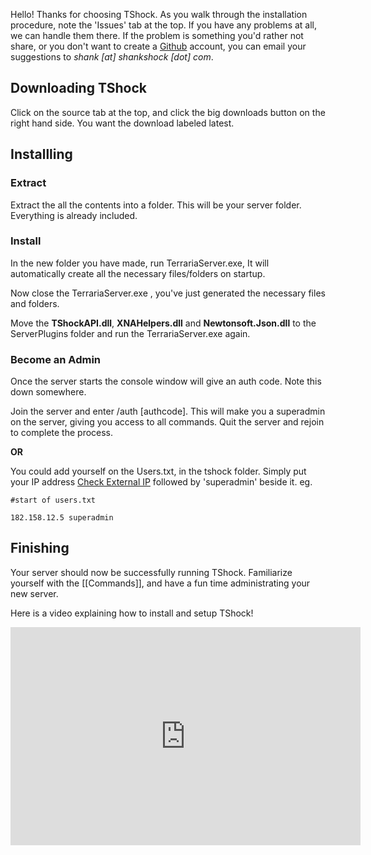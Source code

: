 Hello! Thanks for choosing TShock. As you walk through the installation procedure, note the 'Issues' tab at the top. If you have any problems at all, we can handle them there. If the problem is something you'd rather not share, or you don't want to create a [Github](http://github.com/) account, you can email your suggestions to _shank [at] shankshock [dot] com_.

## Downloading TShock
Click on the source tab at the top, and click the big downloads button on the right hand side. You want the download labeled latest.

## Installling
### Extract
Extract the all the contents into a folder.  This will be your server folder.  Everything is already included.

### Install
In the new folder you have made, run TerrariaServer.exe, It will automatically create all the necessary files/folders on startup.

Now close the TerrariaServer.exe , you've just generated the necessary files and folders.

Move the **TShockAPI.dll**, **XNAHelpers.dll** and **Newtonsoft.Json.dll** to the ServerPlugins folder and run the TerrariaServer.exe again.

### Become an Admin

Once the server starts the console window will give an auth code. Note this down somewhere.

Join the server and enter /auth [authcode]. This will make you a superadmin on the server, giving you access to all commands. Quit the server and rejoin to complete the process.

**OR**

You could add yourself on the Users.txt, in the tshock folder.
Simply put your IP address [Check External IP](http://www.whatismyip.com)
followed by 'superadmin' beside it.
eg.

`#start of users.txt`

`182.158.12.5 superadmin`


## Finishing
Your server should now be successfully running TShock. Familiarize yourself with the [[Commands]], and have a fun time administrating your new server.

Here is a video explaining how to install and setup TShock!
<iframe width="560" height="349" src="http://www.youtube.com/embed/MpKexsNmefs" frameborder="0" allowfullscreen></iframe>